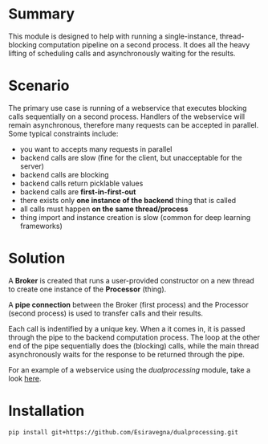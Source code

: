 # Summary
This module is designed to help with running a single-instance, thread-blocking computation pipeline on a second process. It does all the heavy lifting of scheduling calls and asynchronously waiting for the results.

# Scenario
The primary use case is running of a webservice that executes blocking calls sequentially on a second process. Handlers of the webservice will remain asynchronous, therefore many requests can be accepted in parallel.
Some typical constraints include:
+ you want to accepts many requests in parallel
+ backend calls are slow (fine for the client, but unacceptable for the server)
+ backend calls are blocking
+ backend calls return picklable values
+ backend calls are **first-in-first-out**
+ there exists only **one instance of the backend** thing that is called
+ all calls must happen **on the same thread/process**
+ thing import and instance creation is slow (common for deep learning frameworks)

# Solution
A **Broker** is created that runs a user-provided constructor on a new thread to create one instance of the **Processor** (thing).

A **pipe connection** between the Broker (first process) and the Processor (second process) is used to transfer calls and their results.

Each call is indentified by a unique key. When a it comes in, it is passed through the pipe to the backend computation process. The loop at the other end of the pipe sequentially does the (blocking) calls, while the main thread asynchronously waits for the response to be returned through the pipe.

For an example of a webservice using the *dualprocessing* module, take a look [here](https://github.com/esiravegna/tornado-compute).


# Installation

```bash
pip install git+https://github.com/Esiravegna/dualprocessing.git
```